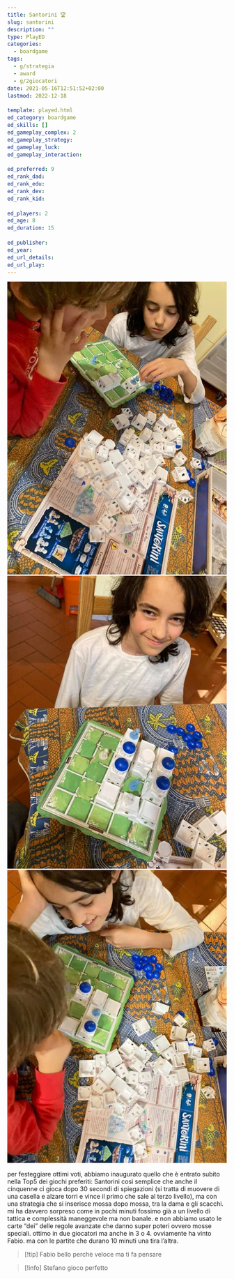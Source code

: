 ```yaml
---
title: Santorini 🏆
slug: santorini
description: ""
type: PlayED
categories:
  - boardgame
tags:
  - g/strategia
  - award
  - g/2giocatori
date: 2021-05-16T12:51:52+02:00
lastmod: 2022-12-18

template: played.html
ed_category: boardgame
ed_skills: []
ed_gameplay_complex: 2
ed_gameplay_strategy: 
ed_gameplay_luck: 
ed_gameplay_interaction: 

ed_preferred: 9
ed_rank_dad: 
ed_rank_edu: 
ed_rank_dev: 
ed_rank_kid: 

ed_players: 2
ed_age: 8
ed_duration: 15

ed_publisher: 
ed_year: 
ed_url_details: 
ed_url_play: 
---
```


![](../../assets/img/played/boardgame/santorini1.webp)
![](../../assets/img/played/boardgame/santorini2.webp)
![](../../assets/img/played/boardgame/santorini3.webp)

per festeggiare ottimi voti, abbiamo inaugurato quello che è entrato subito nella Top5 dei giochi preferiti: Santorini
così semplice che anche il cinquenne ci gioca dopo 30 secondi di spiegazioni (si tratta di muovere di una casella e alzare torri e vince il primo che sale al terzo livello), ma con una strategia che si inserisce mossa dopo mossa, tra la dama e gli scacchi.
mi ha davvero sorpreso come in pochi minuti fossimo già a un livello di tattica e complessità maneggevole ma non banale.
e non abbiamo usato le carte “dei” delle regole avanzate che danno super poteri ovvero mosse speciali.
ottimo in due giocatori ma anche in 3 o 4.
ovviamente ha vinto Fabio. ma con le partite che durano 10 minuti una tira l’altra.

> [!tip] Fabio bello perchè veloce ma ti fa pensare

> [!info] Stefano gioco perfetto
